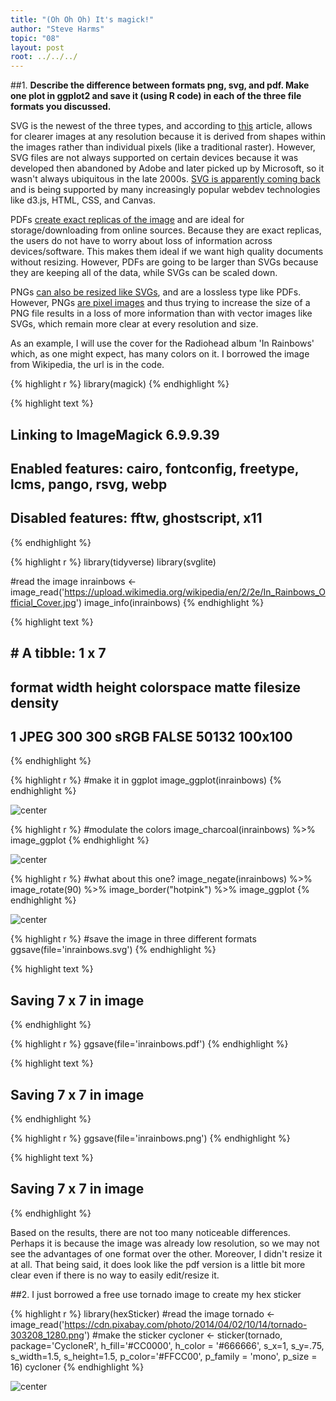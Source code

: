 ```yaml
---
title: "(Oh Oh Oh) It's magick!"
author: "Steve Harms"
topic: "08"
layout: post
root: ../../../
---
```

##1.
**Describe the difference between formats png, svg, and pdf. Make one plot in ggplot2 and save it (using R code) in each of the three file formats you discussed.**

SVG is the newest of the three types, and according to [this](https://www.pagecloud.com/blog/web-images-png-vs-jpg-vs-gif-vs-svg) article, allows for clearer images at any resolution because it is derived from shapes within the images rather than individual pixels (like a traditional raster). However, SVG files are not always supported on certain devices because it was developed then abandoned by Adobe and later picked up by Microsoft, so it wasn't always ubiquitous in the late 2000s. [SVG is apparently coming back](https://www.siliconpublishing.com/blog/2015/12/the-fall-and-rise-of-svg) and is being supported by many increasingly popular webdev technologies like d3.js, HTML, CSS, and Canvas.

PDFs [create exact replicas of the image](https://www.shutterstock.com/blog/jpg-vs-png-vs-pdf) and are ideal for storage/downloading from online sources. Because they are exact replicas, the users do not have to worry about loss of information across devices/software. This makes them ideal if we want high quality documents without resizing. However, PDFs are going to be larger than SVGs because they are keeping all of the data, while SVGs can be scaled down.

PNGs [can also be resized like SVGs](https://builtbytophat.com/file-guide-differences-between-jpg-png-eps-pdf-psd-ai-gif-tiff/), and are a lossless type like PDFs. However, PNGs [are pixel images](http://asiapacific.anu.edu.au/mapsonline/faq/what-difference-between-png-file-raster-image-and-svg-file-vector-image) and thus trying to increase the size of a PNG file results in a loss of more information than with vector images like SVGs, which remain more clear at every resolution and size.

As an example, I will use the cover for the Radiohead album 'In Rainbows' which, as one might expect, has many colors on it. I borrowed the image from Wikipedia, the url is in the code.

{% highlight r %}
library(magick)
{% endhighlight %}



{% highlight text %}
## Linking to ImageMagick 6.9.9.39
## Enabled features: cairo, fontconfig, freetype, lcms, pango, rsvg, webp
## Disabled features: fftw, ghostscript, x11
{% endhighlight %}



{% highlight r %}
library(tidyverse)
library(svglite)

#read the image
inrainbows <- image_read('https://upload.wikimedia.org/wikipedia/en/2/2e/In_Rainbows_Official_Cover.jpg')
image_info(inrainbows)
{% endhighlight %}



{% highlight text %}
## # A tibble: 1 x 7
##   format width height colorspace matte filesize density
##   <chr>  <int>  <int> <chr>      <lgl>    <int> <chr>  
## 1 JPEG     300    300 sRGB       FALSE    50132 100x100
{% endhighlight %}



{% highlight r %}
#make it in ggplot
image_ggplot(inrainbows)
{% endhighlight %}

![center](../figure/08/HarmsSteve/unnamed-chunk-52-1.png)

{% highlight r %}
#modulate the colors
image_charcoal(inrainbows) %>% image_ggplot
{% endhighlight %}

![center](../figure/08/HarmsSteve/unnamed-chunk-52-2.png)

{% highlight r %}
#what about this one?
image_negate(inrainbows) %>% image_rotate(90) %>% image_border("hotpink") %>% image_ggplot
{% endhighlight %}

![center](../figure/08/HarmsSteve/unnamed-chunk-52-3.png)

{% highlight r %}
#save the image in three different formats
ggsave(file='inrainbows.svg')
{% endhighlight %}



{% highlight text %}
## Saving 7 x 7 in image
{% endhighlight %}



{% highlight r %}
ggsave(file='inrainbows.pdf')
{% endhighlight %}



{% highlight text %}
## Saving 7 x 7 in image
{% endhighlight %}



{% highlight r %}
ggsave(file='inrainbows.png')
{% endhighlight %}



{% highlight text %}
## Saving 7 x 7 in image
{% endhighlight %}

Based on the results, there are not too many noticeable differences. Perhaps it is because the image was already low resolution, so we may not see the advantages of one format over the other. Moreover, I didn't resize it at all. That being said, it does look like the pdf version is a little bit more clear even if there is no way to easily edit/resize it.

##2. 
I just borrowed a free use tornado image to create my hex sticker

{% highlight r %}
library(hexSticker)
#read the image
tornado <- image_read('https://cdn.pixabay.com/photo/2014/04/02/10/14/tornado-303208_1280.png')
#make the sticker
cycloner <- sticker(tornado, package='CycloneR', h_fill='#CC0000', h_color = '#666666', s_x=1, s_y=.75, s_width=1.5, s_height=1.5,
        p_color='#FFCC00', p_family = 'mono', p_size = 16)
cycloner
{% endhighlight %}

![center](../figure/08/HarmsSteve/unnamed-chunk-53-1.png)

